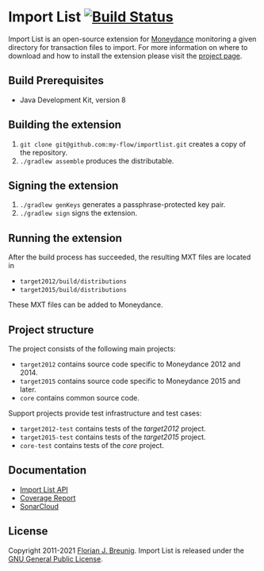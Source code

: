 # Import List [![Build Status](https://travis-ci.org/my-flow/importlist.svg?branch=master)](https://travis-ci.org/my-flow/importlist)

Import List is an open-source extension for
[Moneydance](http://www.moneydance.com) monitoring a given directory for
transaction files to import. For more information on where to download and how
to install the extension please visit the
[project page](https://www.my-flow.com/importlist/).

## Build Prerequisites
* Java Development Kit, version 8

## Building the extension
1. `git clone git@github.com:my-flow/importlist.git` creates a copy of the
repository.
2. `./gradlew assemble` produces the distributable.

## Signing the extension
1. `./gradlew genKeys` generates a passphrase-protected key pair.
2. `./gradlew sign` signs the extension.

## Running the extension
After the build process has succeeded, the resulting MXT files are located in
- `target2012/build/distributions`
- `target2015/build/distributions`

These MXT files can be added to Moneydance.

## Project structure
The project consists of the following main projects:
- `target2012` contains source code specific to Moneydance 2012 and 2014.
- `target2015` contains source code specific to Moneydance 2015 and later.
- `core` contains common source code.

Support projects provide test infrastructure and test cases:
- `target2012-test` contains tests of the *target2012* project.
- `target2015-test` contains tests of the *target2015* project.
- `core-test` contains tests of the *core* project.

## Documentation
* [Import List API](https://www.my-flow.com/importlist/docs/api/)
* [Coverage Report](https://www.my-flow.com/importlist/docs/coverage-report/)
* [SonarCloud](https://sonarcloud.io/organizations/importlist/)

## License
Copyright 2011-2021 [Florian J. Breunig](http://www.my-flow.com). Import List
is released under the
[GNU General Public License](http://www.gnu.org/licenses/gpl.html).
